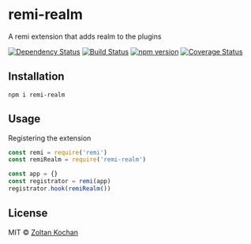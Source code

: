# remi-realm

A remi extension that adds realm to the plugins

[![Dependency Status](https://david-dm.org/remijs/remi-realm/status.svg?style=flat)](https://david-dm.org/remijs/remi-realm)
[![Build Status](https://travis-ci.org/remijs/remi-realm.svg?branch=master)](https://travis-ci.org/remijs/remi-realm)
[![npm version](https://badge.fury.io/js/remi-realm.svg)](http://badge.fury.io/js/remi-realm)
[![Coverage Status](https://coveralls.io/repos/remijs/remi-realm/badge.svg?branch=master&service=github)](https://coveralls.io/github/remijs/remi-realm?branch=master)


## Installation

```
npm i remi-realm
```


## Usage

Registering the extension

```js
const remi = require('remi')
const remiRealm = require('remi-realm')

const app = {}
const registrator = remi(app)
registrator.hook(remiRealm())
```


## License

MIT © [Zoltan Kochan](https://www.kochan.io)
